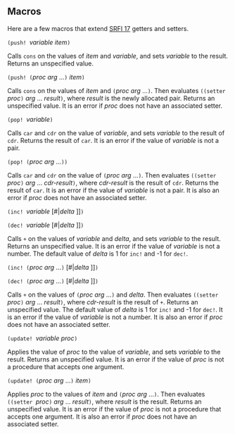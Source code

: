 ## Macros

Here are a few macros that extend [SRFI 17](http://srfi.schemers.org/srfi-17/srfi-17.html) getters and setters.

`(push! `*variable item*`)`

Calls `cons` on the values of *item* and *variable*, and sets *variable* to the result.  Returns an unspecified value.

`(push! (`*proc arg* ...`)` *item*`)`

Calls `cons` on the values of *item* and `(`*proc arg* ...`)`. Then evaluates `((setter `*proc*`)` *arg* ... *result*`)`, where *result* is the newly allocated pair.   Returns an unspecified value.  It is an error if *proc* does not have an associated setter.

`(pop! `*variable*`)`

Calls `car` and `cdr` on the value of *variable*, and sets *variable* to the result of `cdr`.  Returns the result of `car`.  It is an error if the value of *variable* is not a pair.

`(pop! (`*proc arg* ...`))`

Calls `car` and `cdr` on the value of `(`*proc arg* ...`)`. Then evaluates `((setter `*proc*`)` *arg* ... *cdr-result*`)`, where *cdr-result* is the result of `cdr`.   Returns the result of `car`.  It is an error if the value of *variable* is not a pair.  It is also an error if *proc* does not have an associated setter.

`(inc! `*variable* [#|*delta* ]]`)`

`(dec! `*variable* [#|*delta* ]]`)`

Calls `+` on the values of *variable* and *delta*, and sets *variable* to the result.  Returns an unspecified value.  It is an error if the value of *variable* is not a number.  The default value of *delta* is 1 for `inc!` and -1 for `dec!`.

`(inc! (`*proc arg* ...`)` [#|*delta* ]]`)`

`(dec! (`*proc arg* ...`)` [#|*delta* ]]`)`

Calls `+` on the values of `(`*proc arg* ...`)` and *delta*. Then evaluates `((setter `*proc*`)` *arg* ... *result*`)`, where *cdr-result* is the result of `+`.   Returns an unspecified value.  The default value of *delta* is 1 for `inc!` and -1 for `dec!`.  It is an error if the value of *variable* is not a number.  It is also an error if *proc* does not have an associated setter.

`(update! `*variable proc*`)`

Applies the value of *proc* to the value of *variable*, and sets *variable* to the result.  Returns an unspecified value.  It is an error if the value of *proc* is not a procedure that accepts one argument.

`(update! (`*proc arg* ...`)` *item*`)`

Applies *proc* to the values of *item* and `(`*proc arg* ...`)`. Then evaluates `((setter `*proc*`)` *arg* ... *result*`)`, where *result* is the result.   Returns an unspecified value.  It is an error if the value of *proc* is not a procedure that accepts one argument.  It is also an error if *proc* does not have an associated setter.

